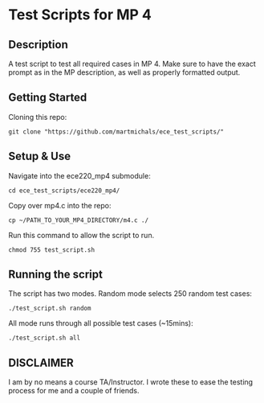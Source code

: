 # Test Scripts for MP 4

<h2>Description</h2>
A test script to test all required cases in MP 4. Make sure to have the exact prompt as in the MP description, as well as properly formatted output.

<h2>Getting Started</h2>

Cloning this repo:<br>
```shell
git clone "https://github.com/martmichals/ece_test_scripts/"
```

<h2>Setup & Use</h2>

Navigate into the ece220_mp4 submodule:
```shell
cd ece_test_scripts/ece220_mp4/
```

Copy over mp4.c into the repo:
```shell
cp ~/PATH_TO_YOUR_MP4_DIRECTORY/m4.c ./
```

Run this command to allow the script to run.
```shell
chmod 755 test_script.sh
```

<h2>Running the script</h2>

The script has two modes. Random mode selects 250 random test cases:
```shell
./test_script.sh random
```

All mode runs through all possible test cases (~15mins):
```shell
./test_script.sh all
```

<h2>DISCLAIMER</h2>
I am by no means a course TA/Instructor. I wrote these to ease the testing process for me and a couple of friends.  
